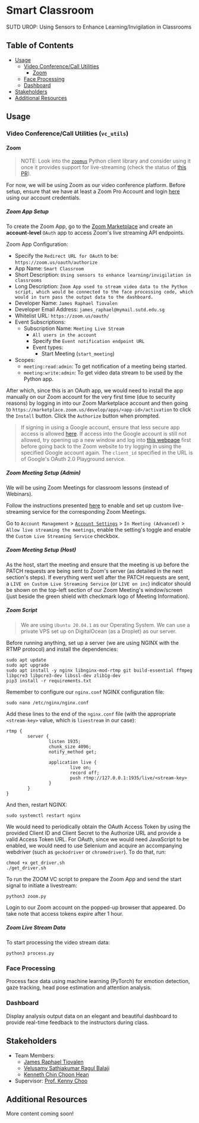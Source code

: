# Smart Classroom

SUTD UROP: Using Sensors to Enhance Learning/Invigilation in Classrooms

## Table of Contents

- [Usage](#usage)
  * [Video Conference/Call Utilities](#vc-utils)
    - [Zoom](#zoom)
  * [Face Processing](#face-processing)
  * [Dashboard](#dashboard)
- [Stakeholders](#stakeholders)
- [Additional Resources](#additional-resources)

## Usage <a name="usage"></a>

### Video Conference/Call Utilities (`vc_utils`) <a name="vc-utils"></a>

#### Zoom <a name="zoom"></a>

> NOTE: Look into the [`zoomus`](https://github.com/prschmid/zoomus) Python client library and consider using it once it provides support for live-streaming (check the status of [this PR](https://github.com/prschmid/zoomus/pull/72)).

For now, we will be using Zoom as our video conference platform. Before setup, ensure that we have at least a Zoom Pro Account and login [here](https://zoom.us/signin) using our account credentials.

##### Zoom App Setup

To create the Zoom App, go to the [Zoom Marketplace](https://marketplace.zoom.us/develop/create) and create an **account-level** `OAuth` app to access Zoom's live streaming API endpoints.

Zoom App Configuration:

- Specify the `Redirect URL for OAuth` to be: `https://zoom.us/oauth/authorize`
- App Name: `Smart Classroom`
- Short Description: `Using sensors to enhance learning/invigilation in classrooms`
- Long Description: `Zoom App used to stream video data to the Python script, which would be connected to the face processing code, which would in turn pass the output data to the dashboard.`
- Developer Name: `James Raphael Tiovalen`
- Developer Email Address: `james_raphael@mymail.sutd.edu.sg`
- Whitelist URL: `https://zoom.us/oauth/`
- Event Subscriptions:
  * Subscription Name: `Meeting Live Stream`
    - `All users in the account`
    - Specify the `Event notification endpoint URL`
    - Event types:
      * Start Meeting (`start_meeting`)
- Scopes:
  * `meeting:read:admin`: To get notification of a meeting being started.
  * `meeting:write:admin`: To get video data stream to be used by the Python app.

After which, since this is an OAuth app, we would need to install the app manually on our Zoom account for the very first time (due to security reasons) by logging in into our Zoom Marketplace account and then going to `https://marketplace.zoom.us/develop/apps/<app-id>/activation` to click the `Install` button. Click the `Authorize` button when prompted.

> If signing in using a Google account, ensure that less secure app access is allowed [here](https://myaccount.google.com/lesssecureapps). If access into the Google account is still not allowed, try opening up a new window and log into [this webpage](https://accounts.google.com/o/oauth2/v2/auth/oauthchooseaccount?response_type=code&redirect_uri=https%3A%2F%2Fdevelopers.google.com%2Foauthplayground&client_id=407408718192.apps.googleusercontent.com&scope=email) first before going back to the Zoom website to try logging in using the specified Google account again. The `client_id` specified in the URL is of Google's OAuth 2.0 Playground service.

##### Zoom Meeting Setup (Admin)

We will be using Zoom Meetings for classroom lessons (instead of Webinars).

Follow the instructions presented [here](https://support.zoom.us/hc/en-us/articles/115001777826-Live-Streaming-Meetings-or-Webinars-Using-a-Custom-Service) to enable and set up custom live-streaming service for the corresponding Zoom Meetings.

Go to `Account Management` > [`Account Settings`](https://zoom.us/account/setting) > `In Meeting (Advanced)` > `Allow live streaming the meetings`, enable the setting's toggle and enable the `Custom Live Streaming Service` checkbox.

##### Zoom Meeting Setup (Host)

As the host, start the meeting and ensure that the meeting is up before the PATCH requests are being sent to Zoom's server (as detailed in the next section's steps). If everything went well after the PATCH requests are sent, a `LIVE on Custom Live Streaming Service` (or `LIVE on inc`) indicator should be shown on the top-left section of our Zoom Meeting's window/screen (just beside the green shield with checkmark logo of Meeting Information).

##### Zoom Script

> We are using `Ubuntu 20.04.1` as our Operating System. We can use a private VPS set up on DigitalOcean (as a Droplet) as our server.

Before running anything, set up a server (we are using NGINX with the RTMP protocol) and install the dependencies:

```console
sudo apt update
sudo apt upgrade
sudo apt install -y nginx libnginx-mod-rtmp git build-essential ffmpeg libpcre3 libpcre3-dev libssl-dev zlib1g-dev
pip3 install -r requirements.txt
```

Remember to configure our `nginx.conf` NGINX configuration file:

```
sudo nano /etc/nginx/nginx.conf
```

Add these lines to the end of the `nginx.conf` file (with the appropriate `<stream-key>` value, which is `livestream` in our case):

```
rtmp {
        server {
                listen 1935;
                chunk_size 4096;
                notify_method get;

                application live {
                        live on;
                        record off;
                        push rtmp://127.0.0.1:1935/live/<stream-key>
                }
        }
}
```

And then, restart NGINX:

```
sudo systemctl restart nginx
```

We would need to periodically obtain the OAuth Access Token by using the provided Client ID and Client Secret to the Authorize URL and provide a valid Access Token URL. For OAuth, since we would need JavaScript to be enabled, we would need to use Selenium and acquire an accompanying webdriver (such as `geckodriver` or `chromedriver`). To do that, run:

```console
chmod +x get_driver.sh
./get_driver.sh
```

To run the ZOOM VC script to prepare the Zoom App and send the start signal to initiate a livestream:

```console
python3 zoom.py
```

Login to our Zoom account on the popped-up browser that appeared. Do take note that access tokens expire after 1 hour.

##### Zoom Live Stream Data

To start processing the video stream data:

```console
python3 process.py
```

### Face Processing <a name="face-processing"></a>

Process face data using machine learning (PyTorch) for emotion detection, gaze tracking, head pose estimation and attention analysis.

### Dashboard <a name="dashboard"></a>

Display analysis output data on an elegant and beautiful dashboard to provide real-time feedback to the instructors during class.

## Stakeholders <a name="stakeholders"></a>

- Team Members:
  - [James Raphael Tiovalen](https://github.com/jamestiotio)
  - [Velusamy Sathiakumar Ragul Balaji](https://github.com/ragulbalaji)
  - [Kenneth Chin Choon Hean](https://github.com/UrFriendKen)
- Supervisor: [Prof. Kenny Choo](https://github.com/Amorpheum)

## Additional Resources <a name="additional-resources"></a>

More content coming soon!
